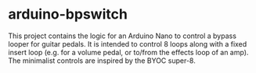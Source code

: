# arduino-bpswitch

This project contains the logic for an Arduino Nano to control a bypass looper for guitar pedals.
It is intended to control 8 loops along with a fixed insert loop (e.g. for a volume pedal, or to/from the 
effects loop of an amp). The minimalist controls are inspired by the BYOC super-8.